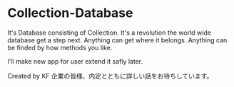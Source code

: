 # Collection-Database
It's Database consisting of Collection. 
It's a revolution the world wide database get a step next.
Anything can get where it belongs. Anything can be finded by how methods you like.

I'll make new app for user extend it safly later.

Created by KF
企業の皆様、内定とともに詳しい話をお待ちしています。
